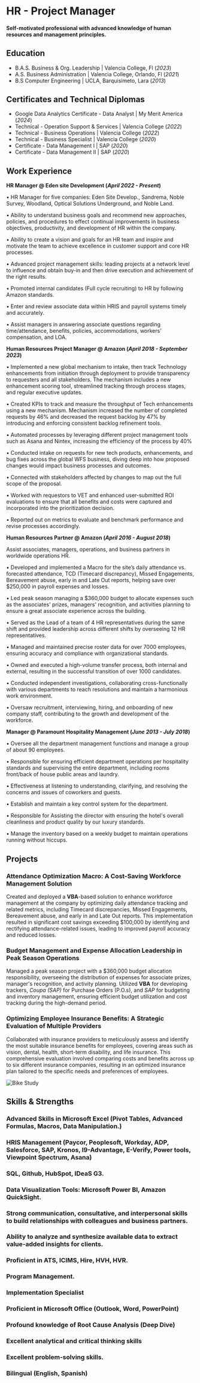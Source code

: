 # HR - Project Manager

#### Self-motivated professional with advanced knowledge of human resources and management principles.

## Education
- B.A.S. Business & Org. Leadership | Valencia College, Fl (_2023_)								       		
- A.S. Business Administration	| Valencia College, Orlando, Fl (_2021_)	 			        		
- B.S Computer Engineering | UCLA, Barquisimeto, Lara (_2013_)

## Certificates and Technical Diplomas

- Google Data Analytics Certificate - Data Analyst | My Merit America (_2024_)
- Technical - Operation Support & Services | Valencia College (_2022_)
- Technical - Business Operations | Valencia College (_2022_)
- Technical - Business Specialist | Valencia College (_2020_)
- Certificate - Data Management I | SAP (_2020_)
- Certificate - Data Management II | SAP (_2020_)

## Work Experience

**HR Manager @ Eden site Development (_April 2022 - Present_)**

•	HR Manager for five companies: Eden Site Develop., Sandrema, Noble Survey, Woodland, Optical Solutions Underground, and Noble Land.

•	Ability to understand business goals and recommend new approaches, policies, and procedures to effect continual improvements in business objectives, productivity, and development of HR within the company.

•	Ability to create a vision and goals for an HR team and inspire and motivate the team to achieve excellence in customer support and core HR processes.

•	Advanced project management skills: leading projects at a network level to influence and obtain buy-in and then drive execution and achievement of the right results.

•	Promoted internal candidates (Full cycle recruiting) to HR by following Amazon standards.

•	Enter and review associate data within HRIS and payroll systems timely and accurately.

•	Assist managers in answering associate questions regarding time/attendance, benefits, policies, accommodations, workers’ compensation, and LOA.

**Human Resources Project Manager @ Amazon (_April 2018 - September 2023_)**

•	Implemented a new global mechanism to intake, then track Technology enhancements from initiation through deployment to provide transparency to requesters and all stakeholders. The mechanism includes a new enhancement scoring tool, streamlined tracking through process stages, and regular executive updates. 

•	Created KPIs to track and measure the throughput of Tech enhancements using a new mechanism. Mechanism increased the number of completed requests by 46% and decreased the request backlog by 47% by introducing and enforcing consistent backlog refinement tools.  

•	Automated processes by leveraging different project management tools such as Asana and Nintex, increasing the efficiency of the process by 40% 

•	Conducted intake on requests for new tech products, enhancements, and bug fixes across the global WFS business, diving deep into how proposed changes would impact business processes and outcomes. 

•	Connected with stakeholders affected by changes to map out the full scope of the proposal. 

•	Worked with requestors to VET and enhanced user-submitted ROI evaluations to ensure that all benefits and costs were captured and incorporated into the prioritization decision. 

•	Reported out on metrics to evaluate and benchmark performance and revise processes accordingly.

**Human Resources Partner @ Amazon (_April 2016 - August 2018_)**

Assist associates, managers, operations, and business partners in worldwide operations HR.

•	Developed and implemented a Macro for the site’s daily attendance vs. forecasted attendance, TCD (Timecard discrepancy), Missed Engagements, Bereavement abuse, early in and Late Out reports, helping save over $250,000 in payroll expenses and losses.

•	Led peak season managing a $360,000 budget to allocate expenses such as the associates' prizes, managers' recognition, and activities planning to ensure a great associate experience across the building.

•	Served as the Lead of a team of 4 HR representatives during the same shift and provided leadership across different shifts by overseeing 12 HR representatives.

•	Managed and maintained precise roster data for over 7000 employees, ensuring accuracy and compliance with organizational standards.

•	Owned and executed a high-volume transfer process, both internal and external, resulting in the successful transition of over 1000 candidates.

•	Conducted independent investigations, collaborating cross-functionally with various departments to reach resolutions and maintain a harmonious work environment.

•	Oversaw recruitment, interviewing, hiring, and onboarding of new company staff, contributing to the growth and development of the workforce.

**Manager @ Paramount Hospitality Management (_June 2013 - July 2018_)**

•	Oversee all the department management functions and manage a group of about 90 employees.

•	Responsible for ensuring efficient department operations per hospitality standards and supervising the entire department, including rooms front/back of house public areas and laundry.

•	Effectiveness at listening to understanding, clarifying, and resolving the concerns and issues of coworkers and guests.

•	Establish and maintain a key control system for the department.

•	Responsible for Assisting the director with ensuring the hotel's overall cleanliness and product quality by our luxury standards.

•	Manage the inventory based on a weekly budget to maintain operations running without hiccups.

## Projects
### Attendance Optimization Macro: A Cost-Saving Workforce Management Solution

Created and deployed a **VBA**-based solution to enhance workforce management at the company by optimizing daily attendance tracking and related metrics, including Timecard discrepancies, Missed Engagements, Bereavement abuse, and early in and Late Out reports. This implementation resulted in significant cost savings exceeding $100,000 by identifying and rectifying attendance-related issues, leading to improved payroll accuracy and reduced losses.

### Budget Management and Expense Allocation Leadership in Peak Season Operations

Managed a peak season project with a $360,000 budget allocation responsibility, overseeing the distribution of expenses for associate prizes, manager's recognition, and activity planning. Utilized **VBA** for developing trackers, *Coupa (SAP)* for Purchase Orders (P.O.s), and *SAP* for budgeting and inventory management, ensuring efficient budget utilization and cost tracking during the high-demand period.

### Optimizing Employee Insurance Benefits: A Strategic Evaluation of Multiple Providers

Collaborated with insurance providers to meticulously assess and identify the most suitable insurance benefits for employees, covering areas such as vision, dental, health, short-term disability, and life insurance. This comprehensive evaluation involved comparing costs and benefits across up to six different insurance companies, resulting in an optimized insurance plan tailored to the specific needs and preferences of employees.

![Bike Study](/assets/img/bike_study.jpeg)

## Skills & Strengths
### Advanced Skills in Microsoft Excel (Pivot Tables, Advanced Formulas, Macros, Data Manipulation.)
### HRIS Management (Paycor, Peoplesoft, Workday, ADP, Salesforce, SAP, Kronos, I9-Advantage, E-Verify, Power tools, Viewpoint Spectrum, Asana)
### SQL, Github, HubSpot, IDeaS G3.
### Data Visualization Tools: Microsoft Power BI, Amazon QuickSight.
### Strong communication, consultative, and interpersonal skills to build relationships with colleagues and business partners.
### Ability to analyze and synthesize available data to extract value-added insights for clients.
### Proficient in ATS, ICIMS, Hire, HVH, HVR.
### Program Management. 
### Implementation Specialist
### Proficient in Microsoft Office (Outlook, Word, PowerPoint)
### Profound knowledge of Root Cause Analysis (Deep Dive)
### Excellent analytical and critical thinking skills
### Excellent problem-solving skills.
### Bilingual (English, Spanish)

